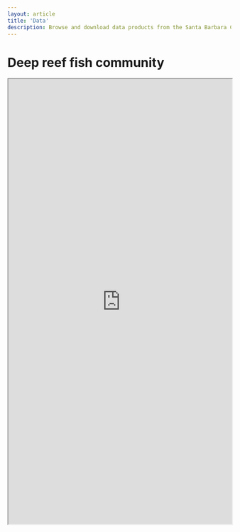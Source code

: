 ```yaml
---
layout: article
title: 'Data'
description: Browse and download data products from the Santa Barbara Channel Biodiversity Observation Network (SBCBON).
---
```


<div class="row">
	<div class="col-lg-12">
		<h1 class="page-header">Deep reef fish community <small></small></h1>
			<iframe src="https://lkui.shinyapps.io/deep_reef_fish/"  style="border: 0 px; width: 100%; height: 1000px"></iframe>
		</div>	
</div>

